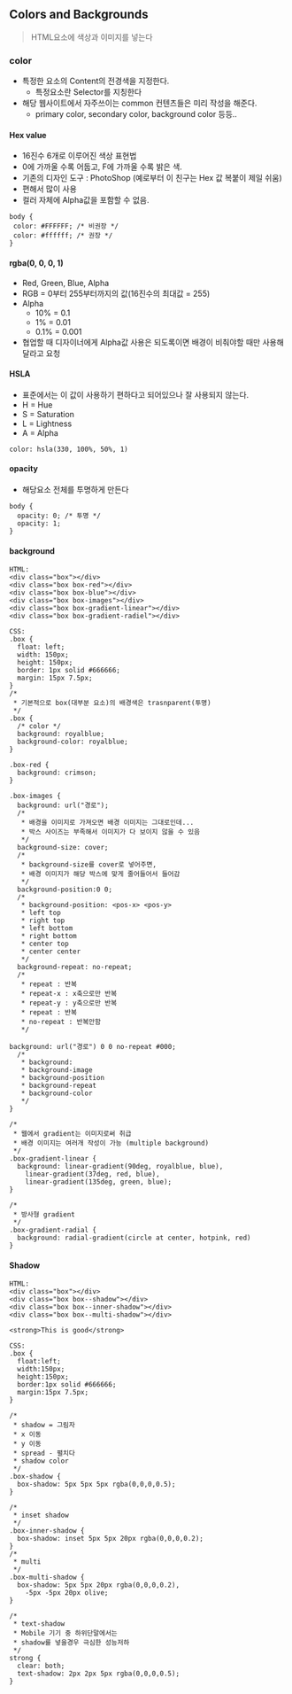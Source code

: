 ## Colors and Backgrounds
> HTML요소에 색상과 이미지를 넣는다

### color
- 특정한 요소의 Content의 전경색을 지정한다.
  - 특정요소란 Selector를 지칭한다
- 해당 웹사이트에서 자주쓰이는 common 컨텐츠들은 미리 작성을 해준다.
  - primary color, secondary color, background color 등등..
#### Hex value
- 16진수 6개로 이루어진 색상 표현법
- 0에 가까울 수록 어둡고, F에 가까울 수록 밝은 색.
- 기존의 디자인 도구 : PhotoShop (예로부터 이 친구는 Hex 값 복붙이 제일 쉬움)
- 편해서 많이 사용
- 컬러 자체에 Alpha값을 포함할 수 없음.

```
body {
 color: #FFFFFF; /* 비권장 */
 color: #ffffff; /* 권장 */
}
```

#### rgba(0, 0, 0, 1)
- Red, Green, Blue, Alpha
- RGB = 0부터 255부터까지의 값(16진수의 최대값 = 255)
- Alpha
  - 10% = 0.1
  - 1% = 0.01
  - 0.1% = 0.001
- 협업할 때 디자이너에게 Alpha값 사용은 되도록이면 배경이 비춰야할 때만 사용해달라고 요청

#### HSLA
- 표준에서는  이 값이 사용하기 편하다고 되어있으나 잘 사용되지 않는다.
- H = Hue
- S = Saturation 
- L = Lightness
- A = Alpha

```
color: hsla(330, 100%, 50%, 1)
```

#### opacity
- 해당요소 전체를 투명하게 만든다
```
body {
  opacity: 0; /* 투명 */
  opacity: 1; 
}
```

#### background
```
HTML: 
<div class="box"></div>
<div class="box box-red"></div>
<div class="box box-blue"></div>
<div class="box box-images"></div>
<div class="box box-gradient-linear"></div>
<div class="box box-gradient-radiel"></div>

CSS: 
.box {
  float: left;
  width: 150px;
  height: 150px;
  border: 1px solid #666666;
  margin: 15px 7.5px;
}
/*
 * 기본적으로 box(대부분 요소)의 배경색은 trasnparent(투명)
 */
.box {
  /* color */
  background: royalblue;
  background-color: royalblue;
}

.box-red {
  background: crimson;
}

.box-images {
  background: url("경로");
  /*
   * 배경을 이미지로 가져오면 배경 이미지는 그대로인데...
   * 박스 사이즈는 부족해서 이미지가 다 보이지 않을 수 있음
   */
  background-size: cover;
  /*
   * background-size를 cover로 넣어주면,
   * 배경 이미지가 해당 박스에 맞게 줄어들어서 들어감
   */
  background-position:0 0;
  /*
   * background-position: <pos-x> <pos-y>
   * left top
   * right top
   * left bottom
   * right bottom
   * center top
   * center center
   */
  background-repeat: no-repeat;
  /*
   * repeat : 반복
   * repeat-x : x축으로만 반복
   * repeat-y : y축으로만 반복
   * repeat : 반복
   * no-repeat : 반복안함
   */

background: url("경로") 0 0 no-repeat #000;
  /*
   * background:
   * background-image
   * background-position
   * background-repeat
   * background-color
   */
}

/*
 * 웹에서 gradient는 이미지로써 취급
 * 배경 이미지는 여러개 작성이 가능 (multiple background)
 */
.box-gradient-linear {
  background: linear-gradient(90deg, royalblue, blue),
    linear-gradient(37deg, red, blue),
    linear-gradient(135deg, green, blue);
}

/*
 * 방사형 gradient
 */
.box-gradient-radial {
  background: radial-gradient(circle at center, hotpink, red)
}

```


#### Shadow
```
HTML: 
<div class="box"></div>
<div class="box box--shadow"></div>
<div class="box box--inner-shadow"></div>
<div class="box box--multi-shadow"></div>

<strong>This is good</strong>

CSS: 
.box {
  float:left;
  width:150px;
  height:150px;
  border:1px solid #666666;
  margin:15px 7.5px;
}

/*
 * shadow = 그림자
 * x 이동
 * y 이동
 * spread - 펼치다
 * shadow color
 */
.box-shadow {
  box-shadow: 5px 5px 5px rgba(0,0,0,0.5);
}

/*
 * inset shadow
 */
.box-inner-shadow {
  box-shadow: inset 5px 5px 20px rgba(0,0,0,0.2);
}
/*
 * multi
 */
.box-multi-shadow {
  box-shadow: 5px 5px 20px rgba(0,0,0,0.2),
    -5px -5px 20px olive;
}

/*
 * text-shadow
 * Mobile 기기 중 하위단말에서는
 * shadow를 넣을경우 극심한 성능저하
 */
strong {
  clear: both;
  text-shadow: 2px 2px 5px rgba(0,0,0,0.5);
}
```
